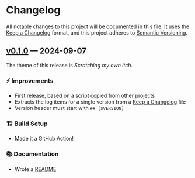 # Changelog

All notable changes to this project will be documented in this file. It uses the
[Keep a Changelog] format, and this project adheres to [Semantic Versioning].

  [Keep a Changelog]: https://keepachangelog.com/en/1.1.0/
  [Semantic Versioning]: https://semver.org/spec/v2.0.0.html
    "Semantic Versioning 2.0.0"

## [v0.1.0] — 2024-09-07

The theme of this release is *Scratching my own itch.*

### ⚡ Improvements

*   First release, based on a script copied from other projects
*   Extracts the log items for a single version from a [Keep a Changelog] file
*   Version header must start with `## [$VERSION]`

### 🏗️ Build Setup

*   Made it a GitHub Action!

### 📚 Documentation

*   Wrote a [README]

  [v0.1.0]: https://github.com/tembo-io/pg-jsonschema-boon/compare/cd28465...v0.1.0
  [Keep a Changelog]: https://keepachangelog.com/en/1.1.0/
  [README]: README.md
